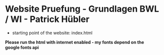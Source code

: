 # Website Pruefung - Grundlagen BWL / WI - Patrick Hübler

- starting point of the website: index.html

**Please run the html with internet enabled - my fonts depend on the google fonts api**